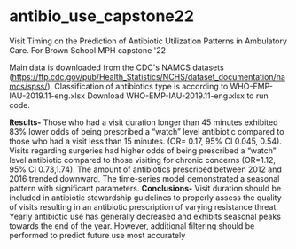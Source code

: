 # antibio_use_capstone22
Visit Timing on the Prediction of Antibiotic Utilization Patterns in Ambulatory Care. For Brown School MPH capstone '22

Main data is downloaded from the CDC's NAMCS datasets (https://ftp.cdc.gov/pub/Health_Statistics/NCHS/dataset_documentation/namcs/spss/).
Classification of antibiotics type is according to WHO-EMP-IAU-2019.11-eng.xlsx
Download WHO-EMP-IAU-2019.11-eng.xlsx to run code.

**Results-**
Those who had a visit duration longer than 45 minutes exhibited 83% lower odds of being prescribed a “watch” level antibiotic
compared to those who had a visit less than 15 minutes. (OR= 0.17, 95% CI 0.045, 0.54). 
Visits regarding surgeries had higher odds of being prescribed a “watch” level antibiotic compared to those visiting for chronic concerns 
(OR=1.12, 95% CI 0.73,1.74). The amount of antibiotics prescribed between 2012 and 2016 trended downward. 
The time-series model demonstrated a seasonal pattern with significant parameters. 
**Conclusions-**
Visit duration should be included in antibiotic stewardship guidelines to properly assess the quality of visits 
resulting in an antibiotic prescription of varying resistance threat. Yearly antibiotic use has generally decreased and exhibits 
seasonal peaks towards the end of the year. However, additional filtering should be performed to predict future use most accurately
